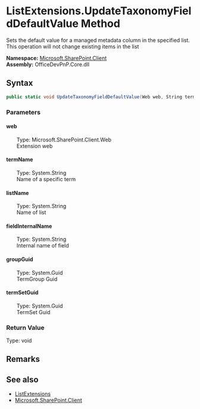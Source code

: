 # ListExtensions.UpdateTaxonomyFieldDefaultValue Method  
 Sets the default value for a managed metadata column in the specified list. This operation will not change existing items in the list   

**Namespace:** [Microsoft.SharePoint.Client](Microsoft.SharePoint.Client.md)  
**Assembly:** OfficeDevPnP.Core.dll  
## Syntax
```C#
public static void UpdateTaxonomyFieldDefaultValue(Web web, String termName, String listName, String fieldInternalName, Guid groupGuid, Guid termSetGuid)
```
### Parameters
#### web  
&emsp;&emsp;Type: Microsoft.SharePoint.Client.Web  
&emsp;&emsp;Extension web  

  

#### termName  
&emsp;&emsp;Type: System.String  
&emsp;&emsp;Name of a specific term  

  

#### listName  
&emsp;&emsp;Type: System.String  
&emsp;&emsp;Name of list  

  

#### fieldInternalName  
&emsp;&emsp;Type: System.String  
&emsp;&emsp;Internal name of field  

  

#### groupGuid  
&emsp;&emsp;Type: System.Guid  
&emsp;&emsp;TermGroup Guid  

  

#### termSetGuid  
&emsp;&emsp;Type: System.Guid  
&emsp;&emsp;TermSet Guid  

  

### Return Value
Type: void  

## Remarks
  
## See also
- [ListExtensions](Microsoft.SharePoint.Client.ListExtensions.md) 
- [Microsoft.SharePoint.Client](Microsoft.SharePoint.Client.md) 
